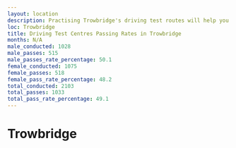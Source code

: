 ```yaml
---
layout: location
description: Practising Trowbridge's driving test routes will help you become more confident in your gear-changing abilities.
loc: Trowbridge
title: Driving Test Centres Passing Rates in Trowbridge
months: N/A
male_conducted: 1028
male_passes: 515
male_passes_rate_percentage: 50.1
female_conducted: 1075
female_passes: 518
female_pass_rate_percentage: 48.2
total_conducted: 2103
total_passes: 1033
total_pass_rate_percentage: 49.1
---
```


# Trowbridge

